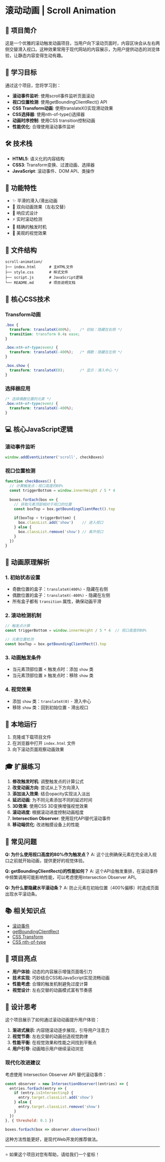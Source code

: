 # 滚动动画 | Scroll Animation

## 📖 项目简介

这是一个优雅的滚动触发动画项目，当用户向下滚动页面时，内容区块会从左右两侧交替滑入视口。这种效果常用于现代网站的内容展示，为用户提供动态的浏览体验，让静态内容变得生动有趣。

## 🎯 学习目标

通过这个项目，您将学习到：

- **滚动事件监听**: 使用scroll事件监听页面滚动
- **视口位置检测**: 使用getBoundingClientRect() API
- **CSS Transform动画**: 使用translateX()实现滑动效果
- **CSS选择器**: 使用nth-of-type()选择器
- **动画时序控制**: 使用CSS transition控制动画
- **性能优化**: 合理使用滚动事件监听

## 🛠️ 技术栈

- **HTML5**: 语义化的内容结构
- **CSS3**: Transform变换、过渡动画、选择器
- **JavaScript**: 滚动事件、DOM API、类操作

## 🚀 功能特性

- ✨ 平滑的滑入/滑出动画
- 🔄 双向动画效果（左右交替）
- 📱 响应式设计
- ⚡ 实时滚动检测
- 🎯 精确的触发时机
- 🎨 美观的视觉效果

## 📁 文件结构

```
scroll-animation/
├── index.html      # 主HTML文件
├── style.css       # 样式文件
├── script.js       # JavaScript逻辑
└── README.md       # 项目说明文档
```

## 🎨 核心CSS技术

### Transform动画
```css
.box {
  transform: translateX(400%);    /* 初始：隐藏在右侧 */
  transition: transform 0.4s ease;
}

.box:nth-of-type(even) {
  transform: translateX(-400%);   /* 偶数：隐藏在左侧 */
}

.box.show {
  transform: translateX(0);       /* 显示：滑入中心 */
}
```

### 选择器应用
```css
/* 选择偶数位置的元素 */
.box:nth-of-type(even) {
  transform: translateX(-400%);
}
```

## 💻 核心JavaScript逻辑

### 滚动事件监听
```javascript
window.addEventListener('scroll', checkBoxes)
```

### 视口位置检测
```javascript
function checkBoxes() {
  // 计算触发点：视口高度的80%
  const triggerBottom = window.innerHeight / 5 * 4
  
  boxes.forEach(box => {
    // 获取元素顶部相对于视口的位置
    const boxTop = box.getBoundingClientRect().top
    
    if(boxTop < triggerBottom) {
      box.classList.add('show')    // 进入视口
    } else {
      box.classList.remove('show') // 离开视口
    }
  })
}
```

## 🔧 动画原理解析

### 1. 初始状态设置
- 奇数位置的盒子：`translateX(400%)` - 隐藏在右侧
- 偶数位置的盒子：`translateX(-400%)` - 隐藏在左侧
- 所有盒子都有 `transition` 属性，确保动画平滑

### 2. 滚动检测机制
```javascript
// 触发点计算
const triggerBottom = window.innerHeight / 5 * 4  // 视口高度的80%

// 元素位置检测
const boxTop = box.getBoundingClientRect().top
```

### 3. 动画触发条件
- 当元素顶部位置 < 触发点时：添加 `show` 类
- 当元素顶部位置 ≥ 触发点时：移除 `show` 类

### 4. 视觉效果
- 添加 `show` 类：`translateX(0)` - 滑入中心
- 移除 `show` 类：回到初始位置 - 滑出视口

## 🔧 本地运行

1. 克隆或下载项目文件
2. 在浏览器中打开 `index.html` 文件
3. 向下滚动页面观察动画效果

## 🎓 扩展练习

1. **修改触发时机**: 调整触发点的计算公式
2. **改变动画方向**: 尝试从上下方向滑入
3. **添加淡入效果**: 结合opacity实现淡入淡出
4. **延迟动画**: 为不同元素添加不同的延迟时间
5. **3D效果**: 使用CSS 3D变换增强视觉效果
6. **滚动进度**: 根据滚动进度控制动画程度
7. **Intersection Observer**: 使用现代API替代滚动事件
8. **移动端优化**: 改进触摸设备上的性能

## 🐛 常见问题

**Q: 为什么使用视口高度的80%作为触发点？**
A: 这个比例确保元素在完全进入视口之前就开始动画，提供更好的视觉体验。

**Q: getBoundingClientRect()的性能如何？**
A: 这个API会触发重排，在滚动事件中频繁调用可能影响性能，可以考虑使用Intersection Observer API。

**Q: 为什么要隐藏水平滚动条？**
A: 防止元素在初始位置（400%偏移）时造成页面出现水平滚动条。

## 📚 相关知识点

- [滚动事件](https://developer.mozilla.org/zh-CN/docs/Web/API/Document/scroll_event)
- [getBoundingClientRect](https://developer.mozilla.org/zh-CN/docs/Web/API/Element/getBoundingClientRect)
- [CSS Transform](https://developer.mozilla.org/zh-CN/docs/Web/CSS/transform)
- [CSS nth-of-type](https://developer.mozilla.org/zh-CN/docs/Web/CSS/:nth-of-type)

## 🌟 项目亮点

- **用户体验**: 动态的内容展示增强页面吸引力
- **技术实现**: 巧妙结合CSS和JavaScript实现流畅动画
- **性能考虑**: 合理的触发机制避免过度计算
- **视觉设计**: 左右交替的动画模式富有节奏感

## 🎨 设计思考

这个项目展示了如何通过滚动动画提升用户体验：

1. **渐进式展示**: 内容随滚动逐步展现，引导用户注意力
2. **视觉节奏**: 左右交替的动画创造视觉韵律
3. **性能平衡**: 在视觉效果和性能之间找到平衡点
4. **用户引导**: 动画暗示用户继续滚动浏览

### 现代化改进建议

考虑使用 Intersection Observer API 替代滚动事件：

```javascript
const observer = new IntersectionObserver((entries) => {
  entries.forEach(entry => {
    if (entry.isIntersecting) {
      entry.target.classList.add('show')
    } else {
      entry.target.classList.remove('show')
    }
  })
}, { threshold: 0.1 })

boxes.forEach(box => observer.observe(box))
```

这种方法性能更好，是现代Web开发的推荐做法。

---

⭐ 如果这个项目对您有帮助，请给我们一个星标！
